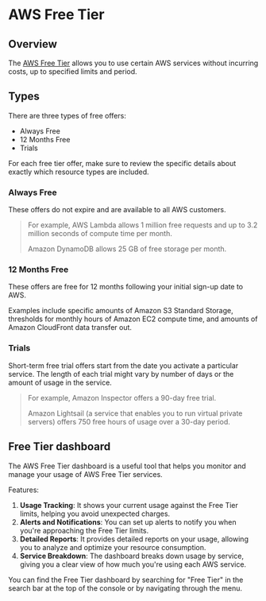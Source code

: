# AWS Free Tier

## Overview

The [AWS Free Tier](https://aws.amazon.com/free/) allows you to use certain AWS services without incurring costs, up to specified limits and period. 


## Types

There are three types of free offers:
- Always Free
- 12 Months Free
- Trials

For each free tier offer, make sure to review the specific details about exactly which resource types are included. 

### Always Free

These offers do not expire and are available to all AWS customers.

> For example, AWS Lambda allows 1 million free requests and up to 3.2 million seconds of compute time per month.
>
> Amazon DynamoDB allows 25 GB of free storage per month.


### 12 Months Free

These offers are free for 12 months following your initial sign-up date to AWS.

Examples include specific amounts of Amazon S3 Standard Storage, thresholds for monthly hours of Amazon EC2 compute time, and amounts of Amazon CloudFront data transfer out.


### Trials

Short-term free trial offers start from the date you activate a particular service. The length of each trial might vary by number of days or the amount of usage in the service.

> For example, Amazon Inspector offers a 90-day free trial.
>
> Amazon Lightsail (a service that enables you to run virtual private servers) offers 750 free hours of usage over a 30-day period.


## Free Tier dashboard

The AWS Free Tier dashboard is a useful tool that helps you monitor and manage your usage of AWS Free Tier services.

Features:
1. **Usage Tracking**: It shows your current usage against the Free Tier limits, helping you avoid unexpected charges.
2. **Alerts and Notifications**: You can set up alerts to notify you when you're approaching the Free Tier limits.
3. **Detailed Reports**: It provides detailed reports on your usage, allowing you to analyze and optimize your resource consumption.
4. **Service Breakdown**: The dashboard breaks down usage by service, giving you a clear view of how much you're using each AWS service.

You can find the Free Tier dashboard by searching for "Free Tier" in the search bar at the top of the console or by navigating through the menu.